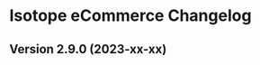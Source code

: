 Isotope eCommerce Changelog
===========================

Version 2.9.0 (2023-xx-xx)
--------------------------
